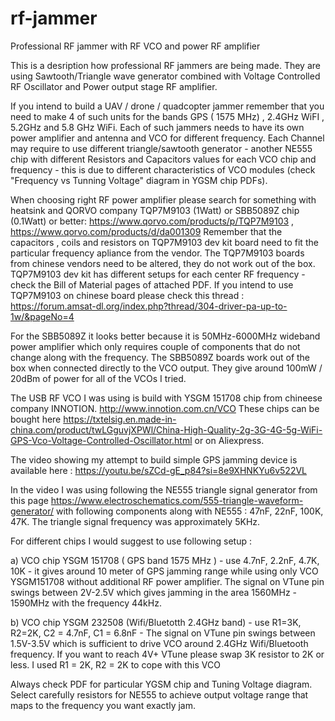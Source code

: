 # rf-jammer
Professional RF jammer with RF VCO and power RF amplifier

This is a desription how professional RF jammers are being made. They are using Sawtooth/Triangle wave generator combined with Voltage Controlled RF Oscillator and Power output stage RF amplifier.

If you intend to build a UAV / drone / quadcopter jammer remember that you need to make 4 of such units for the bands GPS ( 1575 MHz) , 2.4GHz WiFI , 5.2GHz and 5.8 GHz WiFi. 
Each of such jammers needs to have its own power amplifier and antenna and VCO for different frequency. 
Each Channel may require to use different triangle/sawtooth generator - another NE555 chip with different Resistors and Capacitors values for each VCO chip and frequency - this is due to different characteristics of VCO modules (check "Frequency vs Tunning Voltage" diagram in YGSM chip PDFs).

When choosing right RF power amplifier please search for something with heatsink and QORVO company TQP7M9103 (1Watt)  or SBB5089Z chip (0.1Watt)  or better: https://www.qorvo.com/products/p/TQP7M9103 , https://www.qorvo.com/products/d/da001309 
Remember that the capacitors , coils and resistors on TQP7M9103 dev kit board need to fit the particular frequency apliance from the vendor. The TQP7M9103 boards from chinese vendors need to be altered, they do not work out of the box.
TQP7M9103 dev kit has different setups for each center RF frequency - check the Bill of Material pages of attached PDF. If you intend to use TQP7M9103 on chinese board please check this thread : https://forum.amsat-dl.org/index.php?thread/304-driver-pa-up-to-1w/&pageNo=4

For the SBB5089Z it looks better because it is 50MHz-6000MHz wideband power amplifier which only requires couple of components that do not change along with the frequency. The SBB5089Z boards work out of the box when connected directly to the VCO output. They give around 100mW / 20dBm of power for all of the VCOs I tried.

The USB RF VCO I was using is build with YSGM 151708 chip from chineese company INNOTION.  http://www.innotion.com.cn/VCO
These chips can be bought here https://txtelsig.en.made-in-china.com/product/twLGguvjXPWl/China-High-Quality-2g-3G-4G-5g-WiFi-GPS-Vco-Voltage-Controlled-Oscillator.html or on Aliexpress.

The video showing my attempt to build simple GPS jamming device is available here : https://youtu.be/sZCd-gE_p84?si=8e9XHNKYu6v522VL

In the video I was using following the NE555 triangle signal generator from this page https://www.electroschematics.com/555-triangle-waveform-generator/  with following components along with NE555 : 47nF, 22nF, 100K, 47K. 
The triangle signal frequency was approximately 5KHz. 

For different chips  I would suggest to use following setup : 

a) VCO chip YSGM 151708 ( GPS band 1575 MHz ) - use 4.7nF, 2.2nF, 4.7K, 10K - it gives around 10 meter of GPS jamming range while using only VCO YSGM151708 without additional RF power amplifier. The signal on VTune pin swings between 2V-2.5V which gives jamming in the area 1560MHz - 1590MHz with the frequency 44kHz. 

b) VCO chip YSGM 232508 (Wifi/Bluetotth 2.4GHz band) - use R1=3K, R2=2K, C2 = 4.7nF, C1 = 6.8nF - The signal on VTune pin swings between 1.5V-3.5V which is sufficient to drive VCO around 2.4GHz Wifi/Bluetooth frequency. If you want to reach 4V+ VTune please swap 3K resistor to 2K or less.   I used R1 = 2K, R2 = 2K to cope with this VCO


Always check PDF for particular YGSM chip and Tuning Voltage diagram. Select carefully resistors for NE555 to achieve output voltage range that maps to the frequency you want exactly jam. 




